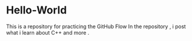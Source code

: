 # Hello-World
This is a repository for practicing the GitHub Flow
In the repository ,  i post what i learn about C++ and more .
